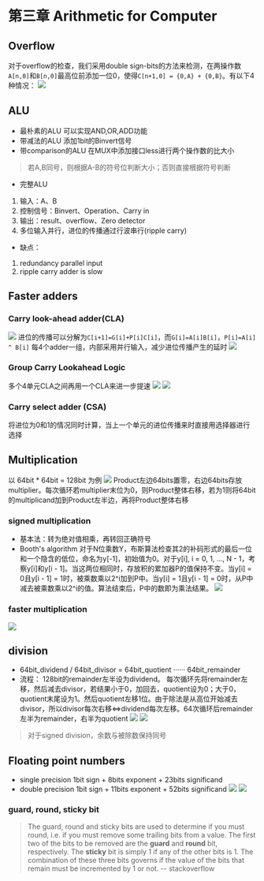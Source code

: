 # 第三章 Arithmetic for Computer
## Overflow
对于overflow的检查，我们采用double sign-bits的方法来检测，在两操作数`A[n,0]`和`B[n,0]`最高位前添加一位0，使得`C[n+1,0] = {0,A} + {0,B}`。有以下4种情况：
![](CO_pics/overflow.png)

## ALU
+ 最朴素的ALU
可以实现AND,OR,ADD功能
+ 带减法的ALU
添加1bit的Binvert信号
+ 带comparison的ALU
在MUX中添加接口less进行两个操作数的比大小
> 若A,B同号，则根据A-B的符号位判断大小；否则直接根据符号判断

+ 完整ALU
1. 输入：A、B
2. 控制信号：Binvert、Operation、Carry in
3. 输出：result、overflow、Zero detector
4. 多位输入并行，进位的传播通过行波串行(ripple carry)

+ 缺点：
1. redundancy parallel input
2. ripple carry adder is slow

## Faster adders
### Carry look-ahead adder(CLA)
![](CO_pics/cla.png)
进位的传播可以分解为`C[i+1]=G[i]+P[i]C[i]`，而`G[i]=A[i]B[i]`，`P[i]=A[i] ^ B[i]`
每4个adder一组，内部采用并行输入，减少进位传播产生的延时
![](CO_pics/carry.png)

### Group Carry Lookahead Logic
多个4单元CLA之间再用一个CLA来进一步提速
![](CO_pics/16cla.png)
![](CO_pics/group_cla.png)

### Carry select adder (CSA)
将进位为0和1的情况同时计算，当上一个单元的进位传播来时直接用选择器进行选择

## Multiplication
以 64bit * 64bit = 128bit 为例
![](CO_pics/mul.png)
Product左边64bits置零，右边64bits存放multiplier。每次循环若multiplier末位为0，则Product整体右移，若为1则将64bit的multiplicand加到Product左半边，再将Product整体右移
### signed multiplication
+ 基本法：转为绝对值相乘，再转回正确符号
+ Booth's algorithm
对于N位乘数Y，布斯算法检查其2的补码形式的最后一位和一个隐含的低位，命名为y[-1]，初始值为0。对于y[i], i = 0, 1, ..., N - 1，考察y[i]和y[i - 1]。当这两位相同时，存放积的累加器P的值保持不变。当y[i] = 0且y[i - 1] = 1时，被乘数乘以2^i加到P中。当y[i] = 1且y[i - 1] = 0时，从P中减去被乘数乘以2^i的值。算法结束后，P中的数即为乘法结果。
![](CO_pics/booth.png)

### faster multiplication
![](CO_pics/faster_mul.png)

## division
+ 64bit_dividend / 64bit_divisor = 64bit_quotient ······ 64bit_remainder
+ 流程：
128bit的remainder左半设为dividend。
每次循环先将remainder左移，然后减去divisor，若结果小于0，加回去，quotient设为0；大于0，quotient末尾设为1。然后quotient左移1位。由于除法是从高位开始减去divisor，所以divisor每次右移<=>dividend每次左移。64次循环后remainder左半为remainder，右半为quotient
![](CO_pics/divison.png)
![](CO_pics/divison2.png)
> 对于signed division，余数与被除数保持同号

## Floating point numbers
+ single precision
1bit sign + 8bits exponent + 23bits significand
+ double precision
1bit sign + 11bits exponent + 52bits significand
![](CO_pics/ieee.png)
![](CO_pics/nan.png)
### guard, round, sticky bit
> The guard, round and sticky bits are used to determine if you must round, i.e. if you must remove some trailing bits from a value. The first two of the bits to be removed are the **guard** and **round** bit, respectively. The **sticky** bit is simply 1 if any of the other bits is 1. The combination of these three bits governs if the value of the bits that remain must be incremented by 1 or not. -- stackoverflow
